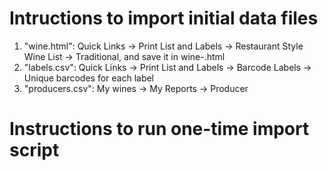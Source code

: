 # Intructions to import initial data files

1. "wine.html": Quick Links -> Print List and Labels -> Restaurant Style Wine List -> Traditional, and save it in wine-<date>.html
2. "labels.csv": Quick Links -> Print List and Labels -> Barcode Labels -> Unique barcodes for each label
3. "producers.csv": My wines -> My Reports -> Producer

# Instructions to run one-time import script
